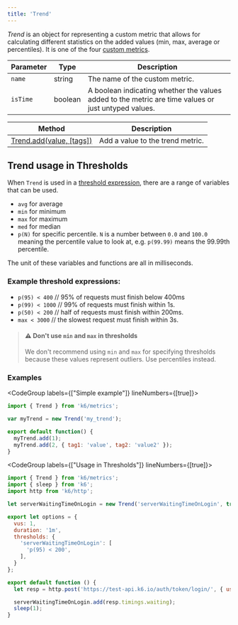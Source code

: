 ```yaml
---
title: 'Trend'
---
```


_Trend_ is an object for representing a custom metric that allows for calculating different statistics on the added values (min, max, average or percentiles). It is one of the four [custom metrics](/javascript-api/k6-metrics).

| Parameter | Type    | Description                                                                                         |
| --------- | ------- | --------------------------------------------------------------------------------------------------- |
| `name`    | string  | The name of the custom metric.                                                                      |
| `isTime`  | boolean | A boolean indicating whether the values added to the metric are time values or just untyped values. |

| Method                                                                            | Description                      |
| --------------------------------------------------------------------------------- | -------------------------------- |
| [Trend.add(value, [tags])](/javascript-api/k6-metrics/trend/trend-add-value-tags) | Add a value to the trend metric. |

## Trend usage in Thresholds

When `Trend` is used in a [threshold expression](/using-k6/thresholds), there are a range of variables that can be used.

- `avg` for average
- `min` for minimum
- `max` for maximum
- `med` for median
- `p(N)` for specific percentile. `N` is a number between `0.0` and `100.0` meaning the percentile value to look at, e.g. `p(99.99)` means the 99.99th percentile.

The unit of these variables and functions are all in milliseconds.

### Example threshold expressions:

- `p(95) < 400` // 95% of requests must finish below 400ms
- `p(99) < 1000` // 99% of requests must finish within 1s.
- `p(50) < 200` // half of requests must finish within 200ms.
- `max < 3000` // the slowest request must finish within 3s.


> #### ⚠️ Don't use `min` and `max` in thresholds
> We don't recommend using `min` and `max` for specifying thresholds because these
> values represent outliers. Use percentiles instead.


### Examples

<CodeGroup labels={["Simple example"]} lineNumbers={[true]}>

```javascript
import { Trend } from 'k6/metrics';

var myTrend = new Trend('my_trend');

export default function() {
  myTrend.add(1);
  myTrend.add(2, { tag1: 'value', tag2: 'value2' });
}
```

</CodeGroup>

<CodeGroup labels={["Usage in Thresholds"]} lineNumbers={[true]}>

```javascript
import { Trend } from 'k6/metrics';
import { sleep } from 'k6';
import http from 'k6/http';

let serverWaitingTimeOnLogin = new Trend('serverWaitingTimeOnLogin', true);

export let options = {
  vus: 1,
  duration: '1m',
  thresholds: {
    'serverWaitingTimeOnLogin': [
      'p(95) < 200',
    ],
  }
};

export default function () {
  let resp = http.post('https://test-api.k6.io/auth/token/login/', { username: 'test-user', 'password': 'supersecure' });

  serverWaitingTimeOnLogin.add(resp.timings.waiting);
  sleep(1);
}
```

</CodeGroup>
